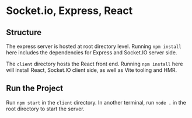 # Socket.io, Express, React

## Structure
The express server is hosted at root directory level.
Running ``npm install`` here includes the dependencies for Express and Socket.IO server side.

The ``client`` directory hosts the React front end.
Running ``npm install`` here will install React, Socket.IO client side, as well as Vite tooling and HMR.

## Run the Project
Run ``npm start`` in the ``client`` directory.
In another terminal, run ``node .`` in the root directory to start the server.